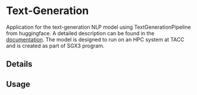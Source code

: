 # Text-Generation
Application for the text-generation NLP model using TextGenerationPipeline from huggingface. A detailed description can be found in the [documentation](https://huggingface.co/docs/transformers/main_classes/pipelines#transformers.TextGenerationPipeline). The model is designed to run on an HPC system at TACC and is created as part of SGX3 program.

## Details


## Usage